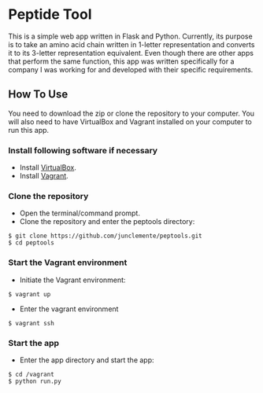 # Peptide Tool

This is a simple web app written in Flask and Python.
Currently, its purpose is to take an amino acid chain written in 1-letter representation and
converts it to its 3-letter representation equivalent. Even though there are other apps that perform the same function, this app was written specifically for a company I was working for and developed with their specific requirements. 

## How To Use
You need to download the zip or clone the repository to your computer. You will also need to have VirtualBox and Vagrant installed on your computer to run this app.

### Install following software if necessary
* Install [VirtualBox](https://www.virtualbox.org).
* Install [Vagrant](https://www.vagrantup.com).

### Clone the repository
* Open the terminal/command prompt.
* Clone the repository and enter the peptools directory: 

```
$ git clone https://github.com/junclemente/peptools.git
$ cd peptools
```

### Start the Vagrant environment

* Initiate the Vagrant environment:

```
$ vagrant up
``` 

* Enter the vagrant environment

```
$ vagrant ssh
```

### Start the app
* Enter the app directory and start the app:

```
$ cd /vagrant
$ python run.py
```




